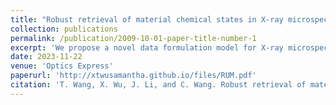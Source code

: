 ```yaml
---
title: "Robust retrieval of material chemical states in X-ray microspectroscopy"
collection: publications
permalink: /publication/2009-10-01-paper-title-number-1
excerpt: 'We propose a novel data formulation model for X-ray microspectroscopy and develop a dedicated unmixing framework to solve this problem, which is robust to noise and spectral variability. Moreover, this framework is not limited to the analysis of two-state material chemistry, making it an effective alternative to conventional and widely-used methods. In addition, an alternative directional multiplier method with provable convergence is applied to obtain the solution efficiently.'
date: 2023-11-22
venue: 'Optics Express'
paperurl: 'http://xtwusamantha.github.io/files/RUM.pdf'
citation: 'T. Wang, X. Wu, J. Li, and C. Wang. Robust retrieval of material chemical states in X-ray microspectroscopy. arXiv:2308.04207.'
---
```


